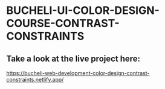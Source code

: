 # BUCHELI-UI-COLOR-DESIGN-COURSE-CONTRAST-CONSTRAINTS

## Take a look at the live project here:
https://bucheli-web-development-color-design-contrast-constraints.netlify.app/
